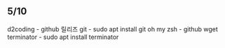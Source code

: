 ## 5/10 ##

d2coding	- github 릴리즈
git	- sudo apt install git
oh my zsh	- github wget
terminator	- sudo apt install terminator

